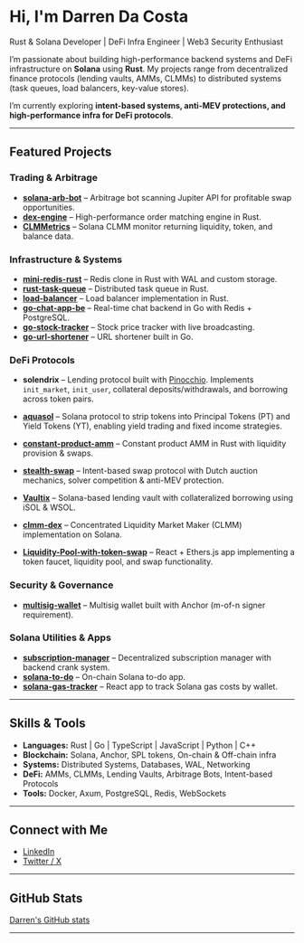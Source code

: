 #  Hi, I'm Darren Da Costa  

 Rust & Solana Developer | DeFi Infra Engineer |  Web3 Security Enthusiast  

I’m passionate about building high-performance backend systems and DeFi infrastructure on **Solana** using **Rust**. My projects range from decentralized finance protocols (lending vaults, AMMs, CLMMs) to distributed systems (task queues, load balancers, key-value stores).  

I’m currently exploring **intent-based systems, anti-MEV protections, and high-performance infra for DeFi protocols**.  

---

##  Featured Projects  

###  Trading & Arbitrage  
- **[solana-arb-bot](https://github.com/darrendc26/solana-arb-bot)** – Arbitrage bot scanning Jupiter API for profitable swap opportunities.  
- **[dex-engine](https://github.com/darrendc26/dex-engine)** – High-performance order matching engine in Rust.  
- **[CLMMetrics](https://github.com/darrendc26/CLMMetrics)** – Solana CLMM monitor returning liquidity, token, and balance data.  

### Infrastructure & Systems  
- **[mini-redis-rust](https://github.com/darrendc26/mini-redis-rust)** – Redis clone in Rust with WAL and custom storage.  
- **[rust-task-queue](https://github.com/darrendc26/rust-task-queue)** – Distributed task queue in Rust.  
- **[load-balancer](https://github.com/darrendc26/load-balancer)** – Load balancer implementation in Rust.  
- **[go-chat-app-be](https://github.com/darrendc26/go-chat-app-be)** – Real-time chat backend in Go with Redis + PostgreSQL.  
- **[go-stock-tracker](https://github.com/darrendc26/go-stock-tracker)** – Stock price tracker with live broadcasting.  
- **[go-url-shortener](https://github.com/darrendc26/go-url-shortener)** – URL shortener built in Go.  

###  DeFi Protocols  
- **solendrix** – Lending protocol built with [Pinocchio](https://github.com/anza-xyz/pinocchio). Implements `init_market`, `init_user`, collateral deposits/withdrawals, and borrowing across token pairs.
- **[aquasol](https://github.com/darrendc26/aquasol)** – Solana protocol to strip tokens into Principal Tokens (PT) and Yield Tokens (YT), enabling yield trading and fixed income strategies.
- **[constant-product-amm](https://github.com/darrendc26/constant-product-amm)** – Constant product AMM in Rust with liquidity provision & swaps.
- **[stealth-swap](https://github.com/darrendc26/capstone-stealth-swap)** – Intent-based swap protocol with Dutch auction mechanics, solver competition & anti-MEV protection.  
- **[Vaultix](https://github.com/darrendc26/vaultix)** – Solana-based lending vault with collateralized borrowing using iSOL & WSOL.  
- **[clmm-dex](https://github.com/darrendc26/clmm-dex)** – Concentrated Liquidity Market Maker (CLMM) implementation on Solana.  

- **[Liquidity-Pool-with-token-swap](https://github.com/darrendc26/Liquidity-Pool-with-token-swap-)** – React + Ethers.js app implementing a token faucet, liquidity pool, and swap functionality.  

###  Security & Governance  
- **[multisig-wallet](https://github.com/darrendc26/multisig-wallet)** – Multisig wallet built with Anchor (m-of-n signer requirement).  

### Solana Utilities & Apps  
- **[subscription-manager](https://github.com/darrendc26/subscription-manager)** – Decentralized subscription manager with backend crank system.  
- **[solana-to-do](https://github.com/darrendc26/solana-to-do)** – On-chain Solana to-do app.  
- **[solana-gas-tracker](https://github.com/darrendc26/solana-gas-tracker)** – React app to track Solana gas costs by wallet.  

---

##  Skills & Tools  

- **Languages:** Rust  | Go | TypeScript | JavaScript | Python | C++  
- **Blockchain:** Solana, Anchor, SPL tokens, On-chain & Off-chain infra  
- **Systems:** Distributed Systems, Databases, WAL, Networking  
- **DeFi:** AMMs, CLMMs, Lending Vaults, Arbitrage Bots, Intent-based Protocols  
- **Tools:** Docker, Axum, PostgreSQL, Redis, WebSockets  

---

##  Connect with Me  

-  [LinkedIn](https://www.linkedin.com/in/darren-da-costa-213231110/)
-  [Twitter / X](https://x.com/darren_da_costa)  

---

##  GitHub Stats  

[Darren's GitHub stats](https://github-readme-stats.vercel.app/api?username=darrendc26&show_icons=true&theme=radical)  

---

